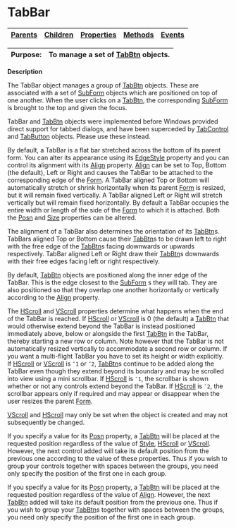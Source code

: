 




<h1 class="heading"><span class="name">TabBar</span></h1>

| [Parents](../ParentLists/TabBar.htm) | [Children](../ChildLists/TabBar.htm) | [Properties](../PropLists/TabBar.htm) | [Methods](../MethodLists/TabBar.htm) | [Events](../EventLists/TabBar.htm) |
| --- | --- | --- | --- | ---  |


| Purpose: | To manage a set of [TabBtn](tabbtn.md) objects. |
| --- | ---  |


**Description**


The TabBar object manages a group of [TabBtn](tabbtn.md) objects. These are associated with a set of [SubForm](subform.md) objects which are positioned on top of one another. When the user clicks on a [TabBtn](tabbtn.md),
the corresponding [SubForm](subform.md) is brought to the
top and given the focus.



TabBar and [TabBtn](tabbtn.md) objects were implemented
before Windows provided direct support for tabbed dialogs, and have been
superceded by [TabControl](tabcontrol.md) and [TabButton](TabButton.htm) objects. Please use these instead.


By default, a TabBar is a flat bar stretched across the bottom of its parent
form. You can alter its appearance using its [EdgeStyle](./edgestyle.md) property and you can control its alignment with its [Align](./align.md) property. [Align](./align.md) can be set to Top, Bottom
(the default), Left or Right and causes the TabBar to be attached to the
corresponding edge of the [Form](form.md). A TabBar aligned
Top or Bottom will automatically stretch or shrink horizontally when its parent [Form](form.md) is resized, but it will remain fixed vertically. A TabBar aligned Left or Right
will stretch vertically but will remain fixed horizontally. By default a TabBar
occupies the entire width or length of the side of the [Form](form.md) to which it is attached. Both the [Posn](./posn.md) and [Size](./size.md) properties can be altered.


The alignment of a TabBar also determines the orientation of its [TabBtn](tabbtn.md)s.
TabBars aligned Top or Bottom cause their [TabBtn](tabbtn.md)s
to be drawn left to right with the free edge of the [TabBtn](tabbtn.md)s
facing downwards or upwards respectively. TabBar aligned Left or Right draw
their [TabBtn](tabbtn.md)s downwards with their free edges
facing left or right respectively.


By default, [TabBtn](tabbtn.md) objects are positioned
along the inner edge of the TabBar. This is the edge closest to the [SubForm](subform.md) s they will tab. They are also positioned so that they overlap one another
horizontally or vertically according to the [Align](./align.md) property.


The [HScroll](./hscroll.md) and [VScroll](./vscroll.md) properties determine what happens when the end of the TabBar is reached. If [HScroll](./hscroll.md) or [VScroll](./vscroll.md) is 0 (the default) a [TabBtn](tabbtn.md) that would otherwise extend beyond the TabBar is instead positioned immediately
above, below or alongside the first [TabBtn](tabbtn.md) in
the TabBar, thereby starting a new row or column. Note however that the TabBar
is not automatically resized vertically to accommodate a second row or column.
If you want a multi-flight TabBar you have to set its height or width
explicitly. If [HScroll](./hscroll.md) or [VScroll](./vscroll.md) is `¯1` or `¯2`,
[TabBtn](tabbtn.md)s continue to be added along the TabBar
even though they extend beyond its boundary and may be scrolled into view using
a mini scrollbar. If [HScroll](./hscroll.md) is `¯1`,
the scrollbar is shown whether or not any controls extend beyond the TabBar. If [HScroll](./hscroll.md) is `¯2`, the scrollbar appears only if
required and may appear or disappear when the user resizes the parent [Form](form.md).


[VScroll](./vscroll.md) and [HScroll](./hscroll.md) may only be set when the object is created and may not subsequently be changed.


If you specify a value for its [Posn](./posn.md) property, a [TabBtn](tabbtn.md) will be placed at the
requested position regardless of the value of [Style](./style.md),
[HScroll](./hscroll.md) or [VScroll](./vscroll.md).
However, the next control added will take its default position from the previous
one according to the value of these properties. Thus if you wish to group your
controls together with spaces between the groups, you need only specify the
position of the first one in each group.


If you specify a value for its [Posn](./posn.md) property, a [TabBtn](tabbtn.md) will be placed at the
requested position regardless of the value of [Align](./align.md).
However, the next [TabBtn](tabbtn.md) added will take its
default position from the previous one. Thus if you wish to group your [TabBtn](tabbtn.md)s
together with spaces between the groups, you need only specify the position of
the first one in each group.


